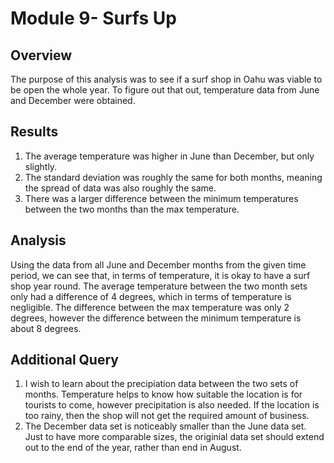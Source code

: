 # Module 9- Surfs Up

## Overview
The purpose of this analysis was to see if a surf shop in Oahu was viable to be open the whole year. To figure out that out, temperature data from June and December were obtained. 

## Results
1. The average temperature was higher in June than December, but only slightly. 
2. The standard deviation was roughly the same for both months, meaning the spread of data was also roughly the same.
3. There was a larger difference between the minimum temperatures between the two months than the max temperature. 

## Analysis
Using the data from all June and December months from the given time period, we can see that, in terms of temperature, it is okay to have a surf shop year round. The average temperature between the two month sets only had a difference of 4 degrees, which in terms of temperature is negligible. The difference between the max temperature was only 2 degrees, however the difference between the minimum temperature is about 8 degrees. 

## Additional Query
1. I wish to learn about the precipiation data between the two sets of months. Temperature helps to know how suitable the location is for tourists to come, however precipitation is also needed. If the location is too rainy, then the shop will not get the required amount of business. 
2. The December data set is noticeably smaller than the June data set. Just to have more comparable sizes, the originial data set should extend out to the end of the year, rather than end in August. 
